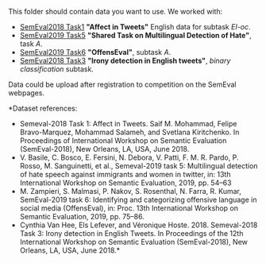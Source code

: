 This folder should contain data you want to use. We worked with:
- [SemEval2018 Task1](https://competitions.codalab.org/competitions/17751) **"Affect in Tweets"** English data for subtask *EI-oc*.
- [SemEval2019 Task5](https://competitions.codalab.org/competitions/19935) **"Shared Task on Multilingual Detection of Hate"**, task *A*.
- [SemEval2019 Task6](https://competitions.codalab.org/competitions/20011) **"OffensEval"**, subtask *A*.
- [SemEval2018 Task3](https://competitions.codalab.org/competitions/17468) **"Irony detection in English tweets"**, *binary classification* subtask.

Data could be upload after registration to competition on the SemEval webpages.

*Dataset references: 
- Semeval-2018 Task 1: Affect in Tweets. Saif M. Mohammad, Felipe Bravo-Marquez, Mohammad Salameh, and Svetlana Kiritchenko. In Proceedings of International Workshop on Semantic Evaluation (SemEval-2018), New Orleans, LA, USA, June 2018.
- V. Basile, C. Bosco, E. Fersini, N. Debora, V. Patti, F. M. R. Pardo, P. Rosso, M. Sanguinetti, et al., Semeval-2019 task 5: Multilingual detection of hate speech against immigrants and women in twitter, in: 13th International Workshop on Semantic Evaluation, 2019, pp. 54–63 
- M. Zampieri, S. Malmasi, P. Nakov, S. Rosenthal, N. Farra, R. Kumar, SemEval-2019 task 6: Identifying and categorizing offensive language in social media (OffensEval), in: Proc. 13th International Workshop on Semantic Evaluation, 2019, pp. 75–86.
- Cynthia Van Hee, Els Lefever, and Véronique Hoste. 2018. Semeval-2018 Task 3: Irony detection in English Tweets. In Proceedings of the 12th International Workshop on Semantic Evaluation (SemEval-2018), New Orleans, LA, USA, June 2018.*
